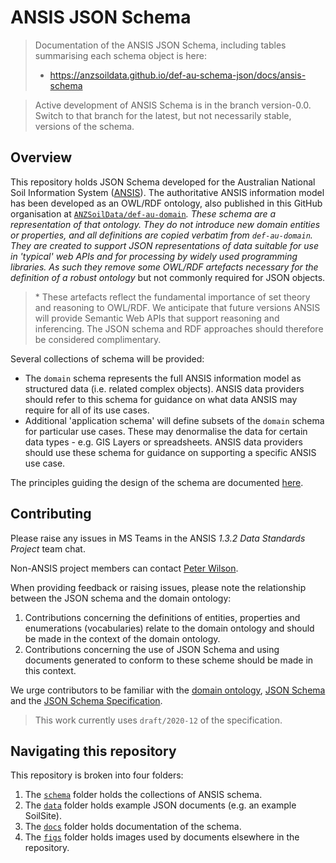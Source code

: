 # ANSIS JSON Schema

> Documentation of the ANSIS JSON Schema, including tables summarising each schema object is here:
> - https://anzsoildata.github.io/def-au-schema-json/docs/ansis-schema

> Active development of ANSIS Schema is in the branch version-0.0. Switch to that branch for the
> latest, but not necessarily stable, versions of the schema.

## Overview

This repository holds JSON Schema developed for the Australian National Soil Information System
([ANSIS](https://ansis.net/)). The authoritative ANSIS information model has been developed as an
OWL/RDF ontology, also published in this GitHub organisation at [`ANZSoilData/def-au-domain`][def-au-domain]*.
These schema are a representation of that ontology. They do not introduce new domain entities or
properties, and all definitions are copied verbatim from `def-au-domain`. They are created to
support JSON representations of data suitable for use in 'typical' web APIs and for processing by
widely used programming libraries. As such they remove some OWL/RDF artefacts necessary for the
definition of a robust ontology* but not commonly required for JSON objects.

> \* These artefacts reflect the fundamental importance of set theory and reasoning to OWL/RDF. We
> anticipate that future versions ANSIS will provide Semantic Web APIs that support reasoning and
> inferencing. The JSON schema and RDF approaches should therefore be considered complimentary.

Several collections of schema will be provided:
- The `domain` schema represents the full ANSIS information model as structured data (i.e. related
complex objects). ANSIS data providers should refer to this schema for guidance on what data ANSIS
may require for all of its use cases.
- Additional 'application schema' will define subsets of the `domain` schema for particular use
cases. These may denormalise the data for certain data types - e.g. GIS Layers or spreadsheets.
ANSIS data providers should use these schema for guidance on supporting a specific ANSIS use case.

The principles guiding the design of the schema are documented [here](./docs/design-principles.md).


## Contributing

Please raise any issues in MS Teams in the ANSIS *1.3.2 Data Standards Project* team chat.

Non-ANSIS project members can contact [Peter Wilson](mailto:peter.wilson@csiro.au).

When providing feedback or raising issues, please note the relationship between the JSON schema
and the domain ontology:
1. Contributions concerning the definitions of entities, properties and enumerations (vocabularies)
relate to the domain ontology and should be made in the context of the domain ontology.
2. Contributions concerning the use of JSON Schema and using documents generated to conform to these
scheme should be made in this context.

We urge contributors to be familiar with the [domain ontology][def-au-domain],
[JSON Schema](https://json-schema.org/) and the
[JSON Schema Specification](https://json-schema.org/specification.html).

> This work currently uses `draft/2020-12` of the specification.


## Navigating this repository

This repository is broken into four folders:
1. The [`schema`](schema/) folder holds the collections of ANSIS schema.
2. The [`data`](data/) folder holds example JSON documents (e.g. an example SoilSite).
3. The [`docs`](docs/) folder holds documentation of the schema.
4. The [`figs`](figs/) folder holds images used by documents elsewhere in the repository.

[def-au-domain]: https://github.com/ANZSoilData/def-au-domain